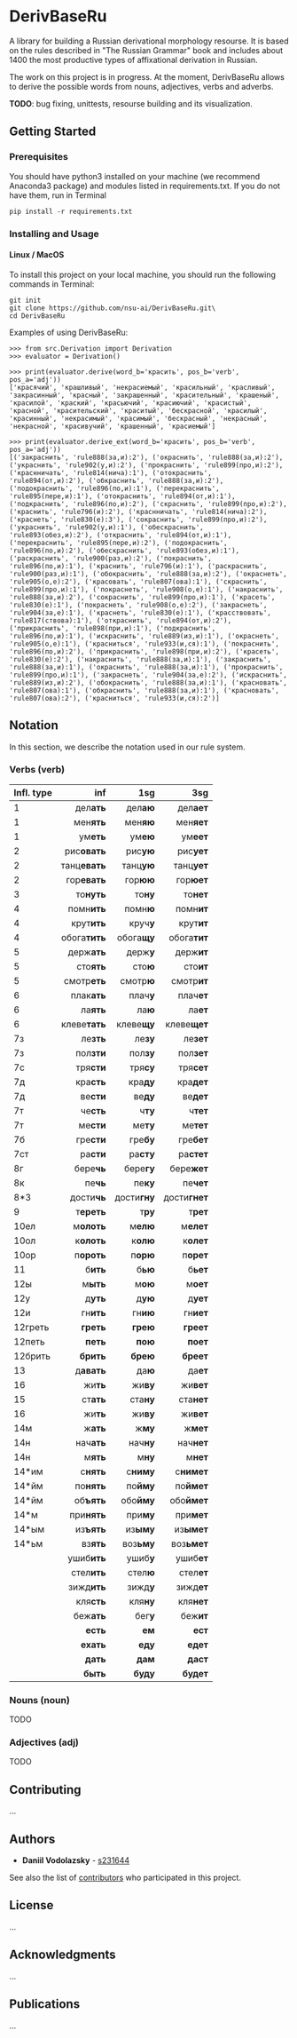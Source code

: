 
# DerivBaseRu
A library for building a Russian derivational morphology resourse. It is based on the rules described in "The Russian Grammar" book and includes about 1400 the most productive types of affixational derivation in Russian.

The work on this project is in progress. At the moment, DerivBaseRu allows to derive the possible words from nouns, adjectives, verbs and adverbs.

**TODO**: bug fixing, unittests, resourse building and its visualization.

## Getting Started

### Prerequisites

You should have python3 installed on your machine (we recommend Anaconda3 package) and modules listed in requirements.txt. If you do not have them, run in Terminal

```
pip install -r requirements.txt
```

### Installing and Usage

#### Linux / MacOS
To install this project on your local machine, you should run the following commands in Terminal:

```
git init
git clone https://github.com/nsu-ai/DerivBaseRu.git\
cd DerivBaseRu
```

Examples of using DerivBaseRu:

```
>>> from src.Derivation import Derivation
>>> evaluator = Derivation()

>>> print(evaluator.derive(word_b='красить', pos_b='verb', pos_a='adj'))
['красячий', 'крашливый', 'некрасиемый', 'красильный', 'красливый', 'закрасинный', 'красный', 'закрашенный', 'красительный', 'крашеный', 'красилой', 'краский', 'красьючий', 'красиючий', 'красистый', 'красной', 'красительский', 'краситый', 'бескрасной', 'красилый', 'красинный', 'некрасимый', 'красимый', 'бескрасный', 'некрасный', 'некрасной', 'красивучий', 'крашенный', 'красиемый']

>>> print(evaluator.derive_ext(word_b='красить', pos_b='verb', pos_a='adj'))
[('закраснить', 'rule888(за,и):2'), ('окраснить', 'rule888(за,и):2'), ('украснить', 'rule902(у,и):2'), ('прокраснить', 'rule899(про,и):2'), ('краснничать', 'rule814(нича):1'), ('отокраснить', 'rule894(от,и):2'), ('обкраснить', 'rule888(за,и):2'), ('подокраснить', 'rule896(по,и):1'), ('перекраснить', 'rule895(пере,и):1'), ('отокраснить', 'rule894(от,и):1'), ('подкраснить', 'rule896(по,и):2'), ('скраснить', 'rule899(про,и):2'), ('краснить', 'rule796(и):2'), ('краснничать', 'rule814(нича):2'), ('краснеть', 'rule830(е):3'), ('сокраснить', 'rule899(про,и):2'), ('украснить', 'rule902(у,и):1'), ('обескраснить', 'rule893(обез,и):2'), ('откраснить', 'rule894(от,и):1'), ('перекраснить', 'rule895(пере,и):2'), ('подокраснить', 'rule896(по,и):2'), ('обескраснить', 'rule893(обез,и):1'), ('раскраснить', 'rule900(раз,и):2'), ('покраснить', 'rule896(по,и):1'), ('краснить', 'rule796(и):1'), ('раскраснить', 'rule900(раз,и):1'), ('обокраснить', 'rule888(за,и):2'), ('окраснеть', 'rule905(о,е):2'), ('красовать', 'rule807(ова):1'), ('скраснить', 'rule899(про,и):1'), ('покраснеть', 'rule908(о,е):1'), ('накраснить', 'rule888(за,и):2'), ('сокраснить', 'rule899(про,и):1'), ('красеть', 'rule830(е):1'), ('покраснеть', 'rule908(о,е):2'), ('закраснеть', 'rule904(за,е):1'), ('краснеть', 'rule830(е):1'), ('красствовать', 'rule817(ствова):1'), ('откраснить', 'rule894(от,и):2'), ('прикраснить', 'rule898(при,и):1'), ('подкраснить', 'rule896(по,и):1'), ('искраснить', 'rule889(из,и):1'), ('окраснеть', 'rule905(о,е):1'), ('красниться', 'rule933(и,ся):1'), ('покраснить', 'rule896(по,и):2'), ('прикраснить', 'rule898(при,и):2'), ('красеть', 'rule830(е):2'), ('накраснить', 'rule888(за,и):1'), ('закраснить', 'rule888(за,и):1'), ('окраснить', 'rule888(за,и):1'), ('прокраснить', 'rule899(про,и):1'), ('закраснеть', 'rule904(за,е):2'), ('искраснить', 'rule889(из,и):2'), ('обокраснить', 'rule888(за,и):1'), ('красновать', 'rule807(ова):1'), ('обкраснить', 'rule888(за,и):1'), ('красновать', 'rule807(ова):2'), ('красниться', 'rule933(и,ся):2')]

```

## Notation

In this section, we describe the notation used in our rule system.

### Verbs (verb)

| Infl. type| inf | 1sg| 3sg|
| ------------- |-------------:| -----:|---:|
| 1      | дел**ать** | дел**аю** |дел**ает**|
| 1      | мен**ять** | мен**яю** |мен**яет**|
| 1      | ум**еть** | ум**ею** |ум**еет**|
| 2      | рис**овать** | рис**ую** |рис**ует**|
| 2      | танц**евать** | танц**ую** |танц**ует**|
| 2      | гор**евать** | гор**юю** |гор**юет**|
| 3      | то**нуть** | то**ну** |то**нет**|
| 4      | помн**ить** | помн**ю** |помн**ит**|
| 4      | крут**ить** | круч**у** |крут**ит**|
| 4      | обога**тить** | обога**щу** |обога**тит**|
| 5      | держ**ать** | держ**у** |держ**ит**|
| 5      | сто**ять** | сто**ю** |сто**ит**|
| 5      | смотр**еть** | смотр**ю** |смотр**ит**|
| 6      | плак**ать** | плач**у** |плач**ет**|
| 6      | ла**ять** | ла**ю** |ла**ет**|
| 6      | клеве**тать** | клеве**щу** |клеве**щет**|
| 7з     | ле**зть** | ле**зу** |ле**зет**|
| 7з     | пол**зти** | пол**зу** |пол**зет**|
| 7с     | тря**сти** | тря**су** |тря**сет**|
| 7д     | кра**сть** | кра**ду** |кра**дет**|
| 7д     | ве**сти** | ве**ду** |ве**дет**|
| 7т     | че**сть** | ч**ту** |ч**тет**|
| 7т     | ме**сти** | ме**ту** |ме**тет**|
| 7б     | гре**сти** | гре**бу** |гре**бет**|
| 7ст    | ра**сти** | ра**сту** |ра**стет**|
| 8г     | бере**чь** | бере**гу** |бере**жет**|
| 8к     | пе**чь** | пе**ку** |пе**чет**|
| 8*3    | дости**чь** | дости**гну** |дости**гнет**|
| 9      | т**ереть** | т**ру** |т**рет**|
| 10ел   | м**олоть** | м**елю** |м**елет**|
| 10ол   | к**олоть** | к**олю** |к**олет**|
| 10ор   | п**ороть** | п**орю** |п**орет**|
| 11     | б**ить** | б**ью** |б**ьет**|
| 12ы     | м**ыть** | м**ою** |м**оет**|
| 12у     | д**уть** | д**ую** |д**ует**|
| 12и     | гн**ить** | гн**ию** |гн**иет**|
| 12греть | **греть** | **грею** |**греет**|
| 12петь  | **петь** | **пою** |**поет**|
| 12брить | **брить** | **брею** |**бреет**|
| 13      | д**авать** | да**ю** |да**ет**|
| 16      | жи**ть** | жи**ву** |жи**вет**|
| 15      | ст**ать** | ста**ну** |ста**нет**|
| 16      | жи**ть** | жи**ву** |жи**вет**|
| 14м     | ж**ать** | ж**му** |ж**мет**|
| 14н     | нач**ать** | нач**ну** |нач**нет**|
| 14н     | м**ять** | м**ну** |м**нет**|
| 14*им   | с**нять** | с**ниму** |с**нимет**|
| 14*йм   | по**нять** | по**йму** |по**ймет**|
| 14*йм   | об**ъять** | обо**йму** |обо**ймет**|
| 14*м    | при**нять** | при**му** |при**мет**|
| 14*ым   | из**ъять** | из**ыму** |из**ымет**|
| 14*ьм   | вз**ять** | воз**ьму** |воз**ьмет**|
|         | ушиб**ить** | ушиб**у** |ушиб**ет**|
|         | стел**ить** | стел**ю** |стел**ет**|
|         | зижд**ить** | зижд**у** |зижд**ет**|
|         | кля**сть** | кля**ну** |кля**нет**|
|         | беж**ать** | бег**у** |беж**ит**|
|         | **есть** | **ем** |**ест**|
|         | **ехать** | **еду** |**едет**|
|         | **дать** | **дам** |**даст**|
|         | **быть** | **буду** |**будет**|

### Nouns (noun)
TODO

### Adjectives (adj)
TODO

## Contributing
...

## Authors

* **Daniil Vodolazsky** - [s231644](https://github.com/s231644)

See also the list of [contributors](https://github.com/nsu-ai/DerivBaseRu/contributors) who participated in this project.

## License
...


## Acknowledgments
...

## Publications
...
